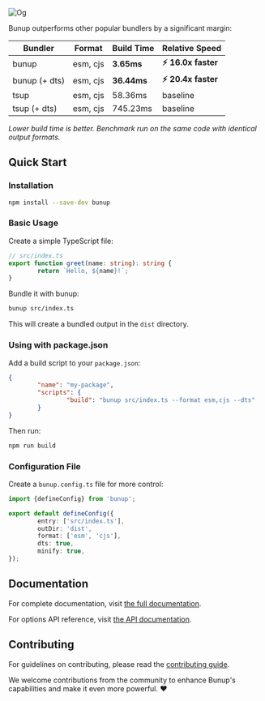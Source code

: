 ![Og](https://bunup.arshadyaseen.com/og.png)

Bunup outperforms other popular bundlers by a significant margin:

| Bundler       | Format   | Build Time  | Relative Speed       |
| ------------- | -------- | ----------- | -------------------- |
| bunup         | esm, cjs | **3.65ms**  | **⚡️ 16.0x faster** |
| bunup (+ dts) | esm, cjs | **36.44ms** | **⚡️ 20.4x faster** |
| tsup          | esm, cjs | 58.36ms     | baseline             |
| tsup (+ dts)  | esm, cjs | 745.23ms    | baseline             |

_Lower build time is better. Benchmark run on the same code with identical output formats._

## Quick Start

### Installation

```bash
npm install --save-dev bunup
```

### Basic Usage

Create a simple TypeScript file:

```typescript
// src/index.ts
export function greet(name: string): string {
        return `Hello, ${name}!`;
}
```

Bundle it with bunup:

```bash
bunup src/index.ts
```

This will create a bundled output in the `dist` directory.

### Using with package.json

Add a build script to your `package.json`:

```json
{
        "name": "my-package",
        "scripts": {
                "build": "bunup src/index.ts --format esm,cjs --dts"
        }
}
```

Then run:

```bash
npm run build
```

### Configuration File

Create a `bunup.config.ts` file for more control:

```typescript
import {defineConfig} from 'bunup';

export default defineConfig({
        entry: ['src/index.ts'],
        outDir: 'dist',
        format: ['esm', 'cjs'],
        dts: true,
        minify: true,
});
```

## Documentation

For complete documentation, visit [the full documentation](https://bunup.arshadyaseen.com/).

For options API reference, visit [the API documentation](https://tsdocs.dev/docs/bunup/latest/interfaces/_internal_.BunupOptions.html).

## Contributing

For guidelines on contributing, please read the [contributing guide](https://github.com/arshad-yaseen/bunup/blob/main/CONTRIBUTING.md).

We welcome contributions from the community to enhance Bunup's capabilities and make it even more powerful. ❤️
